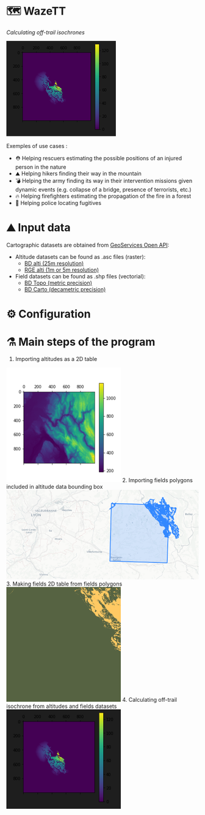 🗺️ WazeTT
=========
*Calculating off-trail isochrones*

<img src="https://github.com/will-afs/WazeTT/blob/main/doc/img/isochrone_autonomy_130_ZONE_VEGETATION_BDALTIV2_25M_FXX_0875_6550_MNT_LAMB93_IGN69.png">

Exemples of use cases :
- ⛑️ Helping rescuers estimating the possible positions of an injured person in the nature
- ⛰️ Helping hikers finding their way in the mountain
- 💣 Helping the army finding its way in their intervention missions given dynamic events (e.g. collapse of a bridge, presence of terrorists, etc.)
- 🔥 Helping firefighters estimating the propagation of the fire in a forest
- 👮 Helping police locating fugitives

# ⛰️ Input data
Cartographic datasets are obtained from [GeoServices Open API](https://geoservices.ign.fr/catalogue):
- Altitude datasets can be found as .asc files (raster):
  - [BD alti (25m resolution)](https://geoservices.ign.fr/bdalti)
  - [RGE alti (1m or 5m resolution)](https://geoservices.ign.fr/rgealti)
- Field datasets can be found as .shp files (vectorial):
  - [BD Topo (metric precision)](https://geoservices.ign.fr/bdtopo)
  - [BD Carto (decametric precision)](https://geoservices.ign.fr/bdcarto)

# ⚙️ Configuration

# ⚗️ Main steps of the program
1. Importing altitudes as a 2D table
<img src="https://github.com/will-afs/WazeTT/blob/main/doc/img/alti_plot_BDALTIV2_25M_FXX_0875_6550_MNT_LAMB93_IGN69.png" width=300>
2. Importing fields polygons included in altitude data bounding box
<img src="https://github.com/will-afs/WazeTT/blob/main/doc/img/field_polygons_and_study_perimeter_bb.png" width=700>
3. Making fields 2D table from fields polygons
<img src="https://github.com/will-afs/WazeTT/blob/main/doc/img/field_polygons_projection_ZONE_VEGETATION_BDALTIV2_25M_FXX_0875_6550_MNT_LAMB93_IGN69.png" width=300>
4. Calculating off-trail isochrone from altitudes and fields datasets
<img src="https://github.com/will-afs/WazeTT/blob/main/doc/img/isochrone_autonomy_130_ZONE_VEGETATION_BDALTIV2_25M_FXX_0875_6550_MNT_LAMB93_IGN69.png" width=300>
